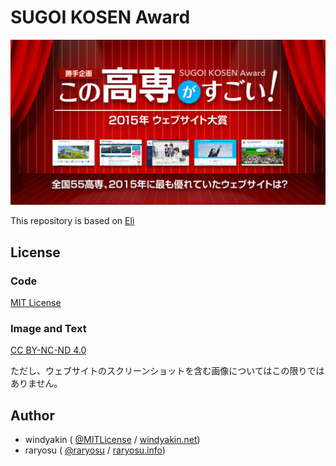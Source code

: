 # SUGOI KOSEN Award

[![SUGOI KOSEN Award](src/img/ogp.png)](http://sugoi.windyakin.net/)

This repository is based on [Eli](https://github.com/windyakin/Eli)

## License

### Code
[MIT License](LICENSE)

### Image and Text
[CC BY-NC-ND 4.0](http://creativecommons.org/licenses/by-nc-nd/4.0/)

ただし、ウェブサイトのスクリーンショットを含む画像についてはこの限りではありません。

## Author

* windyakin ( [@MITLicense](https://twitter.com/MITLicense) / [windyakin.net](http://windyakin.net/))
* raryosu ( [@raryosu](https://twitter.com/raryosu) / [raryosu.info](http://raryosu.info))
